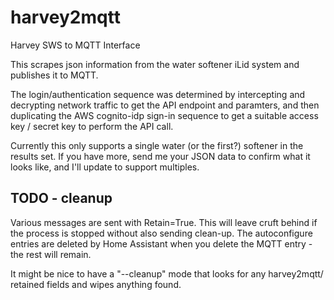 # harvey2mqtt

Harvey SWS to MQTT Interface

This scrapes json information from the water softener iLid system and publishes it to MQTT.

The login/authentication sequence was determined by intercepting and decrypting network traffic to get the API endpoint and paramters, and then
duplicating the AWS cognito-idp sign-in sequence to get a suitable access key / secret key to perform the API call.

Currently this only supports a single water (or the first?) softener in the results set.  If you have more, send me your JSON data to confirm
what it looks like, and I'll update to support multiples.



## TODO - cleanup

Various messages are sent with Retain=True.  This will leave cruft behind if the process is stopped without also sending clean-up.  The
autoconfigure entries are deleted by Home Assistant when you delete the MQTT entry - the rest will remain.

It might be nice to have a "--cleanup" mode that looks for any harvey2mqtt/ retained fields and wipes anything found.


